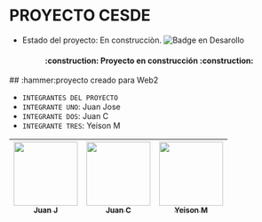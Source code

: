 <h1>PROYECTO CESDE</h1>

- Estado del proyecto: En construcciòn.
![Badge en Desarollo](https://static.vecteezy.com/system/resources/previews/002/822/240/large_2x/under-construction-building-vector.jpg)
<h4 align="center">
:construction: Proyecto en construcción :construction:
</h4>
## :hammer:proyecto creado para Web2

- `INTEGRANTES DEL PROYECTO `
- `INTEGRANTE UNO`: Juan Jose
- `INTEGRANTE DOS`: Juan C
- `INTEGRANTE TRES`: Yeison M

| [<img src="https://th.bing.com/th/id/OIP.bC4ZhYybBmDXtCPUU8SqigHaIu?rs=1&pid=ImgDetMain" width=115><br><sub>Juan J</sub>](https://github.com/camilafernanda) |  [<img src="[https://avatars.githubusercontent.com/u/71970858?v=4](https://i.suar.me/qx2Y/l)" width=115><br><sub>Juan C</sub>]([https://github.com/guilhermeonrails](https://github.com/ellenpimentel)) |  [<img src="[https://avatars.githubusercontent.com/u/91544872?v=4](https://th.bing.com/th/id/OIP.T2JiQRFUYch26cQDzadF9gAAAA?w=156&h=250&rs=1&pid=ImgDetMain)" width=115><br><sub>Yeison M</sub>](https://github.com/genesysaluralatam) |
| :---: | :---: | :---: |

